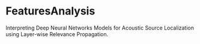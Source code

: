 # FeaturesAnalysis
Interpreting Deep Neural Networks Models for Acoustic Source Localization using Layer-wise Relevance Propagation.
